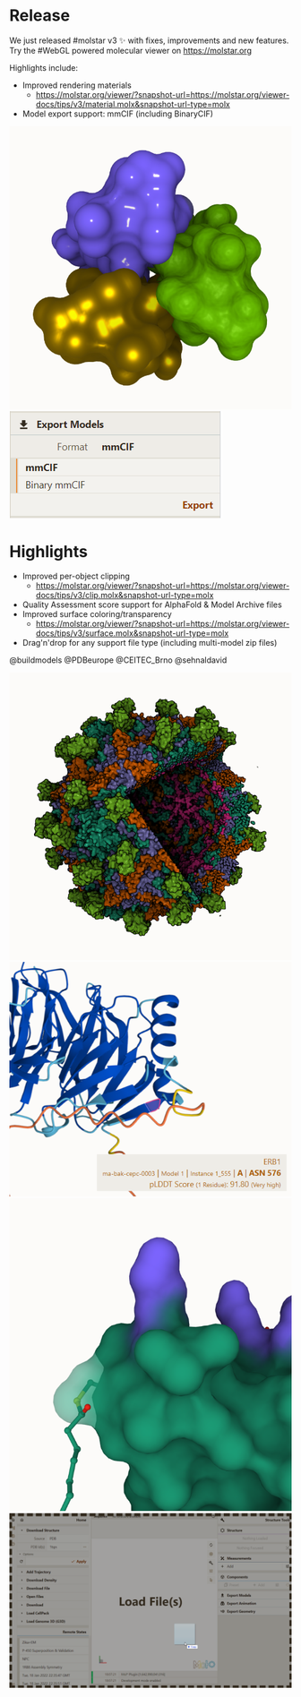 
# Release

We just released #molstar v3 ✨ with fixes, improvements and new features. Try the #WebGL powered molecular viewer on https://molstar.org

Highlights include:

- Improved rendering materials
    - https://molstar.org/viewer/?snapshot-url=https://molstar.org/viewer-docs/tips/v3/material.molx&snapshot-url-type=molx
- Model export support: mmCIF (including BinaryCIF)

![material](material.png)
![export](export.png)

# Highlights

- Improved per-object clipping
    - https://molstar.org/viewer/?snapshot-url=https://molstar.org/viewer-docs/tips/v3/clip.molx&snapshot-url-type=molx
- Quality Assessment score support for AlphaFold & Model Archive files
- Improved surface coloring/transparency
    - https://molstar.org/viewer/?snapshot-url=https://molstar.org/viewer-docs/tips/v3/surface.molx&snapshot-url-type=molx
- Drag'n'drop for any support file type (including multi-model zip files)

@buildmodels @PDBeurope @CEITEC_Brno @sehnaldavid

![clip](clip.png)
![qa](qa.png)
![surface](surface.png)
![load](load.png)
